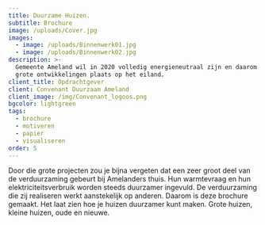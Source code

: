 ```yaml
---
title: Duurzame Huizen.
subtitle: Brochure
image: /uploads/Cover.jpg
images:
  - image: /uploads/Binnenwerk01.jpg
  - image: /uploads/Binnenwerk02.jpg
description: >-
  Gemeente Ameland wil in 2020 volledig energieneutraal zijn en daarom vinden er
  grote ontwikkelingen plaats op het eiland.
client_title: Opdrachtgever
client: Convenant Duurzaam Ameland
client_image: /img/Convenant_logoos.png
bgcolor: lightgreen
tags:
  - brochure
  - motiveren
  - papier
  - visualiseren
order: 5
---
```


Door die grote projecten zou je bijna vergeten dat een zeer groot deel van de verduurzaming gebeurt bij Amelanders thuis. Hun warmtevraag en hun elektriciteitsverbruik worden steeds duurzamer ingevuld. De verduurzaming die zij realiseren werkt aanstekelijk op anderen. Daarom is deze brochure gemaakt. Het laat zien hoe je huizen duurzamer kunt maken. Grote huizen, kleine huizen, oude en nieuwe.
